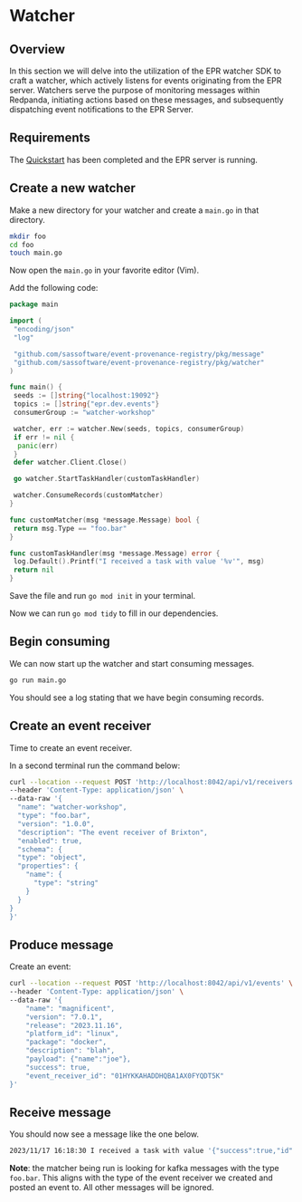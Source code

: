 # Watcher

## Overview

In this section we will delve into the utilization of the EPR watcher SDK to
craft a watcher, which actively listens for events originating from the EPR
server. Watchers serve the purpose of monitoring messages within Redpanda,
initiating actions based on these messages, and subsequently dispatching event
notifications to the EPR Server.

## Requirements

The [Quickstart](../quickstart/README.md) has been completed and the EPR server
is running.

## Create a new watcher

Make a new directory for your watcher and create a `main.go` in that directory.

```bash
mkdir foo
cd foo
touch main.go
```

Now open the `main.go` in your favorite editor (Vim).

Add the following code:

```go
package main

import (
 "encoding/json"
 "log"

 "github.com/sassoftware/event-provenance-registry/pkg/message"
 "github.com/sassoftware/event-provenance-registry/pkg/watcher"
)

func main() {
 seeds := []string{"localhost:19092"}
 topics := []string{"epr.dev.events"}
 consumerGroup := "watcher-workshop"

 watcher, err := watcher.New(seeds, topics, consumerGroup)
 if err != nil {
  panic(err)
 }
 defer watcher.Client.Close()

 go watcher.StartTaskHandler(customTaskHandler)

 watcher.ConsumeRecords(customMatcher)
}

func customMatcher(msg *message.Message) bool {
 return msg.Type == "foo.bar"
}

func customTaskHandler(msg *message.Message) error {
 log.Default().Printf("I received a task with value '%v'", msg)
 return nil
}

```

Save the file and run `go mod init` in your terminal.

Now we can run `go mod tidy` to fill in our dependencies.

## Begin consuming

We can now start up the watcher and start consuming messages.

```bash
go run main.go
```

You should see a log stating that we have begin consuming records.

## Create an event receiver

Time to create an event receiver.

In a second terminal run the command below:

```bash
curl --location --request POST 'http://localhost:8042/api/v1/receivers' \
--header 'Content-Type: application/json' \
--data-raw '{
  "name": "watcher-workshop",
  "type": "foo.bar",
  "version": "1.0.0",
  "description": "The event receiver of Brixton",
  "enabled": true,
  "schema": {
  "type": "object",
  "properties": {
    "name": {
      "type": "string"
    }
  }
}
}'
```

## Produce message

Create an event:

```bash
curl --location --request POST 'http://localhost:8042/api/v1/events' \
--header 'Content-Type: application/json' \
--data-raw '{
    "name": "magnificent",
    "version": "7.0.1",
    "release": "2023.11.16",
    "platform_id": "linux",
    "package": "docker",
    "description": "blah",
    "payload": {"name":"joe"},
    "success": true,
    "event_receiver_id": "01HYKKAHADDHQBA1AX0FYQDT5K"
}'
```

## Receive message

You should now see a message like the one below.

```bash
2023/11/17 16:18:30 I received a task with value '{"success":true,"id":"01HFFJCJYZN02RR1JSCE9DDAS4","specversion":"1.0","type":"foo.bar","source":"","api_version":"v1","name":"magnificent","version":"7.0.1","release":"2023.11.16","platform_id":"linux","package":"docker","data":{"events":[{"id":"01HFFJCJYZN02RR1JSCE9DDAS4","name":"magnificent","version":"7.0.1","release":"2023.11.16","platform_id":"linux","package":"docker","description":"blah","payload":{"name":"joe"},"success":true,"created_at":"16:18:30.000879894","event_receiver_id":"01HFFJ69HHJ506SRDYQMFF1H5A","EventReceiver":{"id":"01HFFJ69HHJ506SRDYQMFF1H5A","name":"watcher-workshop","type":"foo.bar","version":"1.0.0","description":"The event receiver of Brixton","schema":{"type":"object","properties":{"name":{"type":"string"}}},"fingerprint":"b183c34c7ba56b17f89dfe0c0b22c0a340889cae88d8e87a3f16bc5bdc8f7acb","created_at":"16:15:04.000626147"}}],"event_receivers":[{"id":"01HFFJ69HHJ506SRDYQMFF1H5A","name":"watcher-workshop","type":"foo.bar","version":"1.0.0","description":"The event receiver of Brixton","schema":{"type":"object","properties":{"name":{"type":"string"}}},"fingerprint":"b183c34c7ba56b17f89dfe0c0b22c0a340889cae88d8e87a3f16bc5bdc8f7acb","created_at":"16:15:04.000626147"}],"event_receiver_groups":null}}
```

**Note**: the matcher being run is looking for kafka messages with the type
`foo.bar`. This aligns with the type of the event receiver we created and posted
an event to. All other messages will be ignored.
